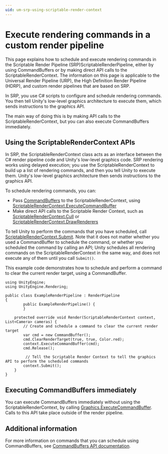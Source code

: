 ```yaml
---
uid: um-srp-using-scriptable-render-context
---
```


# Execute rendering commands in a custom render pipeline

This page explains how to schedule and execute rendering commands in the Scriptable Render Pipeline (SRP)ScriptableRenderPipeline, either by using CommandBuffers or by making direct API calls to the ScriptableRenderContext. The information on this page is applicable to the Universal Render Pipeline (URP), the High Definition Render Pipeline (HDRP), and custom render pipelines that are based on SRP.

In SRP, you use C# scripts to configure and schedule rendering commands. You then tell Unity's low-level graphics architecture to execute them, which sends instructions to the graphics API.

The main way of doing this is by making API calls to the ScriptableRenderContext, but you can also execute CommandBuffers immediately.

## Using the ScriptableRenderContext APIs

In SRP, the ScriptableRenderContext class acts as an interface between the C# render pipeline code and Unity's low-level graphics code. SRP rendering works using delayed execution; you use the ScriptableRenderContext to build up a list of rendering commands, and then you tell Unity to execute them. Unity's low-level graphics architecture then sends instructions to the graphics API.

To schedule rendering commands, you can:

* Pass [CommandBuffers](xref:UnityEngine.Rendering.CommandBuffer) to the ScriptableRenderContext, using [ScriptableRenderContext.ExecuteCommandBuffer](xref:UnityEngine.Rendering.ScriptableRenderContext.ExecuteCommandBuffer(UnityEngine.Rendering.CommandBuffer))
* Make direct API calls to the Scriptable Render Context, such as [ScriptableRenderContext.Cull](xref:UnityEngine.Rendering.ScriptableRenderContext.Cull(UnityEngine.Rendering.ScriptableCullingParameters&)) or [ScriptableRenderContext.DrawRenderers](xref:UnityEngine.Rendering.ScriptableRenderContext.DrawRenderers(UnityEngine.Rendering.CullingResults,UnityEngine.Rendering.DrawingSettings&,UnityEngine.Rendering.FilteringSettings&)) 

To tell Unity to perform the commands that you have scheduled, call [ScriptableRenderContext.Submit](xref:UnityEngine.Rendering.ScriptableRenderContext.Submit). Note that it does not matter whether you used a CommandBuffer to schedule the command, or whether you scheduled the command by calling an API; Unity schedules all rendering commands on the ScriptableRenderContext in the same way, and does not execute any of them until you call `Submit()`.

This example code demonstrates how to schedule and perform a command to clear the current render target, using a CommandBuffer.

```lang-csharp
using UnityEngine;
using UnityEngine.Rendering;

public class ExampleRenderPipeline : RenderPipeline
{
        public ExampleRenderPipeline() {
        }

    protected override void Render(ScriptableRenderContext context, List<Camera> cameras) {
        // Create and schedule a command to clear the current render target
        var cmd = new CommandBuffer();
        cmd.ClearRenderTarget(true, true, Color.red);
        context.ExecuteCommandBuffer(cmd);
        cmd.Release();

         // Tell the Scriptable Render Context to tell the graphics API to perform the scheduled commands
        context.Submit();
    }
}
```

## Executing CommandBuffers immediately

You can execute CommandBuffers immediately without using the ScriptableRenderContext, by calling [Graphics.ExecuteCommandBuffer](xref:UnityEngine.Graphics.ExecuteCommandBuffer(UnityEngine.Rendering.CommandBuffer)). Calls to this API take place outside of the render pipeline.

## Additional information

For more information on commands that you can schedule using CommandBuffers, see [CommandBuffers API documentation](xref:UnityEngine.Rendering.CommandBuffer).
